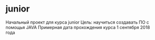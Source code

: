 # junior
Начальный проект для курса junior
Цель: научиться создавать ПО с помощья JAVA
Примерная дата прохождения курса 1 сентября 2018 года